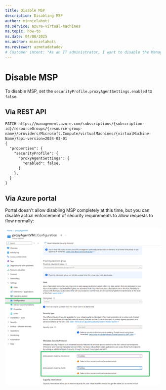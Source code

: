 ```yaml
---
title: Disable MSP
description: Disabling MSP
author: minnielahoti
ms.service: azure-virtual-machines
ms.topic: how-to
ms.date: 04/08/2025
ms.author: minnielahoti
ms.reviewer: azmetadatadev
# Customer intent: "As an IT administrator, I want to disable the Managed Service Proxy (MSP) for my virtual machines, so that I can manage security settings more effectively and allow requests to flow normally."
---
```


# Disable MSP

To disable MSP, set the `securityProfile.proxyAgentSettings.enabled` to `false`.

## Via REST API

```http
PATCH https://management.azure.com/subscriptions/{subscription-id}/resourceGroups/{resource-group-name}/providers/Microsoft.Compute/virtualMachines/{virtualMachine-Name}?api-version=2024-03-01
{
  "properties": {
    "securityProfile": {
      "proxyAgentSettings": {
        "enabled": false,
      }
    },
  }
}
```

## Via Azure portal

Portal doesn't allow disabling MSP completely at this time, but you can disable actual enforcement of security requirements to allow requests to flow normally:

![Screenshot of the Azure portal screen.](../images/disable-msp-portal.png)

